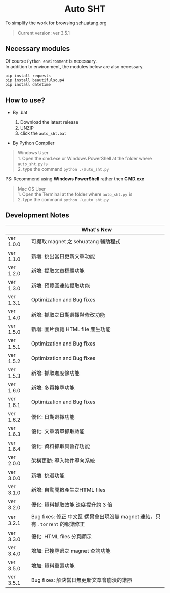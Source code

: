 <h1 align="center">Auto SHT</h1>

To simplify the work for browsing sehuatang.org
>Current version: ver 3.5.1

## Necessary modules
Of course ``Python environment`` is necessary.<br>
In addition to environment, the modules below are also necessary.
```
pip install requests 
pip install beautifulsoup4
pip install datetime
```
## How to use?
- By .bat
	1. Download the latest release
	2. UNZIP
	3. click the `auto_sht.bat`

- By Python Compiler
> Windows User<br>
	1. Open the cmd.exe or Windows PowerShell at the folder where `auto_sht.py` is<br>
	2. type the command `python .\auto_sht.py`<br>
	
PS: Recommend using **Windows PowerShell** rather then **CMD.exe**

> Mac OS User<br>
	1. Open the Terminal at the folder where `auto_sht.py` is<br>
	2. type the command `python .\auto_sht.py`

## Development Notes

|           |What's New                          
|-----------|-------------------------------
|ver 1.0.0  |可提取 magnet 之 sehuatang 輔助程式
|ver 1.1.0  |新增: 挑出當日更新文章功能      
|ver 1.2.0  |新增: 提取文章標題功能
|ver 1.3.0  |新增: 預覽圖連結提取功能
|ver 1.3.1  |Optimization and Bug fixes
|ver 1.4.0  |新增: 抓取之日期選擇與修改功能
|ver 1.5.0  |新增: 圖片預覽 HTML file 產生功能
|ver 1.5.1  |Optimization and Bug fixes
|ver 1.5.2  |Optimization and Bug fixes
|ver 1.5.3  |新增: 抓取進度條功能
|ver 1.6.0  |新增: 多頁搜尋功能
|ver 1.6.1  |Optimization and Bug fixes
|ver 1.6.2  |優化: 日期選擇功能
|ver 1.6.3  |優化: 文章清單抓取效能
|ver 1.6.4  |優化: 資料抓取具暫存功能
|ver 2.0.0  |架構更動: 導入物件導向系統
|ver 3.0.0  |新增: 挑選功能
|ver 3.1.0  |新增: 自動開啟產生之HTML files
|ver 3.2.0  |優化: 資料抓取效能 速度提升約 3 倍
|ver 3.2.1  |Bug fixes: 修正 中文區 偶爾會出現沒無 magnet 連結，只有 `.torrent` 的報錯修正
|ver 3.3.0  |優化: HTML files 分頁顯示
|ver 3.4.0  |增加: 已搜尋過之 magnet 查詢功能
|ver 3.5.0  |增加: 資料重置功能
|ver 3.5.1  |Bug fixes: 解決當日無更新文章會崩潰的錯誤
